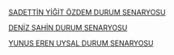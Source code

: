 [SADETTİN YİĞİT ÖZDEM DURUM SENARYOSU](https://drive.google.com/file/d/13vv0zH7k5UUumZVuYa3WlY55jVwTLEZz/view?usp=sharing)


[DENİZ ŞAHİN DURUM SENARYOSU](https://drive.google.com/file/d/1ubXy8Lh1vOZUuFCU5amseE7lyD8fKKpl/view?usp=sharing)


[YUNUS EREN UYSAL DURUM SENARYOSU](https://drive.google.com/file/d/11JYajDA212J4PkRKpJHcMSZBmMT2i-4l/view?usp=sharing)
